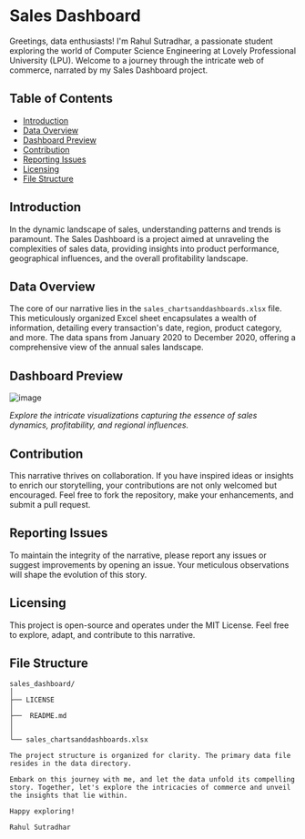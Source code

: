 # Sales Dashboard 

Greetings, data enthusiasts! I'm Rahul Sutradhar, a passionate student exploring the world of Computer Science Engineering at Lovely Professional University (LPU). 
Welcome to a journey through the intricate web of commerce, narrated by my Sales Dashboard project.

## Table of Contents
- [Introduction](#introduction)
- [Data Overview](#data-overview)
- [Dashboard Preview](#dashboard-preview)
- [Contribution](#Contribution)
- [Reporting Issues](#reporting-issues)
- [Licensing](#Licensing)
- [File Structure](#file-structure)


## Introduction

In the dynamic landscape of sales, understanding patterns and trends is paramount. The Sales Dashboard is a project aimed at unraveling the complexities of sales data, providing insights into product performance, geographical influences, and the overall profitability landscape.

## Data Overview

The core of our narrative lies in the `sales_chartsanddashboards.xlsx` file. This meticulously organized Excel sheet encapsulates a wealth of information, detailing every transaction's date, region, product category, and more. The data spans from January 2020 to December 2020, offering a comprehensive view of the annual sales landscape.

## Dashboard Preview
![image](https://github.com/Rahulsutradhar605/Sales-Dashboard/assets/60169407/b9a33a68-5adb-49b5-90d3-0e517524911b)

*Explore the intricate visualizations capturing the essence of sales dynamics, profitability, and regional influences.*

## Contribution
This narrative thrives on collaboration. If you have inspired ideas or insights to enrich our storytelling, your contributions are not only welcomed but encouraged. Feel free to fork the repository, make your enhancements, and submit a pull request.

## Reporting Issues
To maintain the integrity of the narrative, please report any issues or suggest improvements by opening an issue. Your meticulous observations will shape the evolution of this story.

## Licensing
This project is open-source and operates under the MIT License. Feel free to explore, adapt, and contribute to this narrative. 

## File Structure 
```plaintext
sales_dashboard/
│
├── LICENSE 
│
├──  README.md
│
│
└── sales_chartsanddashboards.xlsx

The project structure is organized for clarity. The primary data file resides in the data directory.

Embark on this journey with me, and let the data unfold its compelling story. Together, let's explore the intricacies of commerce and unveil the insights that lie within.

Happy exploring!

Rahul Sutradhar
